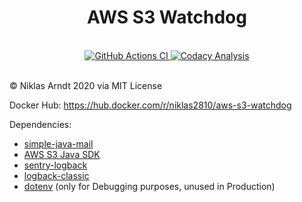 <div style="width:100%;padding:0px;margin:0px" align="center">
    <h1>AWS S3 Watchdog</h1>
    <br>
    <a href="https://github.com/niklas2810/aws-s3-watchdog/tree/main/java">
    <img alt="GitHub Actions CI" src="https://img.shields.io/github/workflow/status/niklas2810/aws-s3-watchdog/Build%20Main%20Branch%20&%20Docker%20Image?logo=github&style=for-the-badge"/>
    </a>
     <a href="https://app.codacy.com/gh/niklas2810/aws-s3-watchdog/dashboard">
        <img alt="Codacy Analysis" src="https://img.shields.io/codacy/grade/2d9dd890a9d74522a875841dbc040142?logo=codacy&style=for-the-badge"/></a>
    <br>
    <br>   
</div>

&copy; Niklas Arndt 2020 via MIT License

Docker Hub: https://hub.docker.com/r/niklas2810/aws-s3-watchdog

Dependencies:

- [simple-java-mail](https://github.com/bbottema/simple-java-mail)
- [AWS S3 Java SDK](https://github.com/aws/aws-sdk-java)
- [sentry-logback](https://github.com/getsentry/sentry-java)
- [logback-classic](http://logback.qos.ch)
- [dotenv](https://github.com/cdimascio/dotenv-java) 
(only for Debugging purposes, unused in Production)